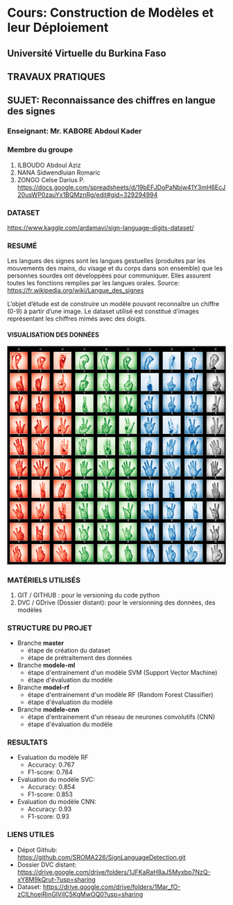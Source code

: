 # Cours: Construction de Modèles et leur Déploiement
## Université Virtuelle du Burkina Faso
## TRAVAUX PRATIQUES
## SUJET: Reconnaissance des chiffres en langue des signes
### Enseignant: Mr. KABORE Abdoul Kader
### Membre du groupe
1. ILBOUDO Abdoul Aziz
2. NANA Sidwendluian Romaric
3. ZONGO Celse Darius P.
https://docs.google.com/spreadsheets/d/19bEFJDoPaNbjw41Y3mH6EcJ20usWP0zauYx1BQMznRg/edit#gid=329294994

### DATASET
https://www.kaggle.com/ardamavi/sign-language-digits-dataset/

### RESUMÉ
Les langues des signes sont les langues gestuelles (produites par les mouvements des mains, du visage et du corps dans son ensemble) que les personnes sourdes ont développées pour communiquer. Elles assurent toutes les fonctions remplies par les langues orales. Source: https://fr.wikipedia.org/wiki/Langue_des_signes 

L’objet d’étude est de construire un modèle pouvant reconnaître un chiffre (0-9) à partir d’une image. Le dataset utilisé est constitué d’images représentant les chiffres mimés avec des doigts.

#### VISUALISATION DES DONNÉES
![Visualisation du dataset](sign1.png)

### MATÉRIELS UTILISÉS
1. GIT / GITHUB : pour le versioning du code python
2. DVC / GDrive (Dossier distant): pour le versionning des données, des modèles

### STRUCTURE DU PROJET
* Branche **master**
    - étape de création du dataset
    - étape de prétraitement des données
* Branche **modele-ml**
    - étape d'entrainement d'un modèle SVM (Support Vector Machine)
    - étape d'évaluation du modèle
* Branche **model-rf**
    - étape d'entrainement d'un modèle RF (Random Forest Classifier)
    - étape d'évaluation du modèle
* Branche **modele-cnn**
    - étape d'entrainement d'un réseau de neurones convolutifs (CNN)
    - étape d'évaluation du modèle

### RESULTATS
* Evaluation du modèle RF
    - Accuracy: 0.767
    - F1-score: 0.764
* Evaluation du modèle SVC:
    - Accuracy: 0.854
    - F1-score: 0.853
* Evaluation du modèle CNN:
    - Accuracy: 0.93
    - F1-score: 0.93
 
 ### LIENS UTILES
 - Dépot Github: https://github.com/SROMA226/SignLanguageDetection.git
 - Dossier DVC distant: https://drive.google.com/drive/folders/1JFKaRaH8aJ5Myxbp7NzQ-xY8M9kQrut-?usp=sharing
 - Dataset: https://drive.google.com/drive/folders/1Mar_fO-zClLhoejRinGlViIC5KgMwOQ0?usp=sharing

